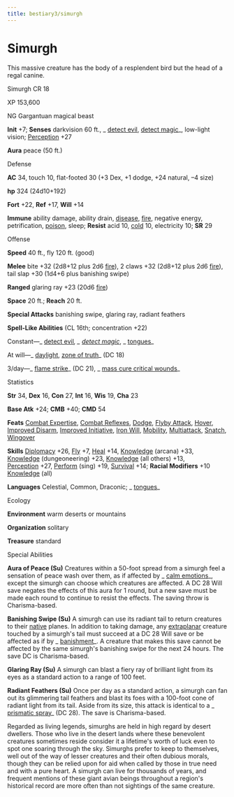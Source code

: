 ```yaml
---
title: bestiary3/simurgh
---
```

# Simurgh

This massive creature has the body of a resplendent bird but the head of a regal canine.

Simurgh CR 18

XP 153,600

NG Gargantuan magical beast

**Init** +7; **Senses** darkvision 60 ft., _ [detect evil](spells/detectEvil#_detect-evil), [detect magic](spells/detectMagic#_detect-magic)_, low-light vision; [Perception](skills/perception#_perception) +27

**Aura** peace (50 ft.)

Defense

**AC** 34, touch 10, flat-footed 30 (+3 Dex, +1 dodge, +24 natural, –4 size)

**hp** 324 (24d10+192)

**Fort** +22, **Ref** +17, **Will** +14

**Immune** ability damage, ability drain, [disease](monsters/universalMonsterRules#_disease-(ex-or-su)), [fire](monsters/creatureTypes#_fire-subtype), negative energy, petrification, [poison](monsters/universalMonsterRules#_poison-(ex-or-su)), sleep; **Resist** acid 10, [cold](monsters/creatureTypes#_cold-subtype) 10, electricity 10; **SR** 29

Offense

**Speed** 40 ft., fly 120 ft. (good)

**Melee** bite +32 (2d8+12 plus 2d6 [fire](monsters/creatureTypes#_fire-subtype)), 2 claws +32 (2d8+12 plus 2d6 [fire](monsters/creatureTypes#_fire-subtype)), tail slap +30 (1d4+6 plus banishing swipe)

**Ranged** glaring ray +23 (20d6 [fire](monsters/creatureTypes#_fire-subtype))

**Space** 20 ft.; **Reach** 20 ft.

**Special Attacks** banishing swipe, glaring ray, radiant feathers

**Spell-Like Abilities** (CL 16th; concentration +22)

Constant—_ [detect evil](spells/detectEvil#_detect-evil)_, _ [detect magic](spells/detectMagic#_detect-magic)_, _ [tongues](spells/tongues#_tongues)_

At will—_ [daylight](spells/daylight#_daylight), [zone of truth](spells/zoneOfTruth#_zone-of-truth)_ (DC 18)

3/day—_ [flame strike](spells/flameStrike#_flame-strike)_ (DC 21), _ [mass cure critical wounds](spells/cureCriticalWounds#_cure-critical-wounds-mass)_

Statistics

**Str** 34, **Dex** 16, **Con** 27, **Int** 16, **Wis** 19, **Cha** 23

**Base Atk** +24; **CMB** +40; **CMD** 54

**Feats** [Combat Expertise](feats#_combat-expertise), [Combat Reflexes](feats#_combat-reflexes), [Dodge](feats#_dodge), [Flyby Attack](monsters/monsterFeats#_flyby-attack), [Hover](monsters/monsterFeats#_hover), [Improved Disarm](feats#_improved-disarm), [Improved Initiative](feats#_improved-initiative), [Iron Will](feats#_iron-will), [Mobility](feats#_mobility), [Multiattack](monsters/monsterFeats#_multiattack), [Snatch](monsters/monsterFeats#_snatch), [Wingover](monsters/monsterFeats#_wingover)

**Skills** [Diplomacy](skills/diplomacy#_diplomacy) +26, [Fly](skills/fly#_fly) +7, [Heal](skills/heal#_heal) +14, [Knowledge](skills/knowledge#_knowledge) (arcana) +33, [Knowledge](skills/knowledge#_knowledge) (dungeoneering) +23, [Knowledge](skills/knowledge#_knowledge) (all others) +13,   
 [Perception](skills/perception#_perception) +27, [Perform](skills/perform#_perform) (sing) +19, [Survival](skills/survival#_survival) +14; **Racial Modifiers** +10 [Knowledge](skills/knowledge#_knowledge) (all)

**Languages** Celestial, Common, Draconic; _ [tongues](spells/tongues#_tongues)_

Ecology

**Environment** warm deserts or mountains

**Organization** solitary

**Treasure** standard

Special Abilities

**Aura of Peace (Su)** Creatures within a 50-foot spread from a simurgh feel a sensation of peace wash over them, as if affected by _ [calm emotions](spells/calmEmotions#_calm-emotions)_, except the simurgh can choose which creatures are affected. A DC 28 Will save negates the effects of this aura for 1 round, but a new save must be made each round to continue to resist the effects. The saving throw is Charisma-based.

**Banishing Swipe (Su)** A simurgh can use its radiant tail to return creatures to their [native](monsters/creatureTypes#_native-subtype) planes. In addition to taking damage, any [extraplanar](monsters/creatureTypes#_extraplanar-subtype) creature touched by a simurgh's tail must succeed at a DC 28 Will save or be affected as if by _ [banishment](spells/banishment#_banishment)_. A creature that makes this save cannot be affected by the same simurgh's banishing swipe for the next 24 hours. The save DC is Charisma-based.

**Glaring Ray (Su)** A simurgh can blast a fiery ray of brilliant light from its eyes as a standard action to a range of 100 feet.

**Radiant Feathers (Su)** Once per day as a standard action, a simurgh can fan out its glimmering tail feathers and blast its foes with a 100-foot cone of radiant light from its tail. Aside from its size, this attack is identical to a _ [prismatic spray](spells/prismaticSpray#_prismatic-spray)_ (DC 28). The save is Charisma-based.

Regarded as living legends, simurghs are held in high regard by desert dwellers. Those who live in the desert lands where these benevolent creatures sometimes reside consider it a lifetime's worth of luck even to spot one soaring through the sky. Simurghs prefer to keep to themselves, well out of the way of lesser creatures and their often dubious morals, though they can be relied upon for aid when called by those in true need and with a pure heart. A simurgh can live for thousands of years, and frequent mentions of these giant avian beings throughout a region's historical record are more often than not sightings of the same creature.

